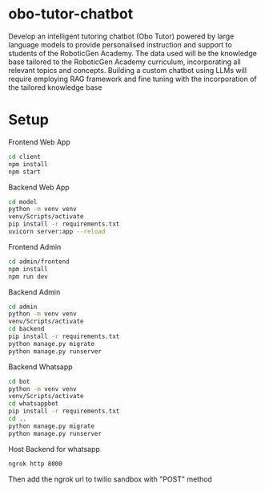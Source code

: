 # obo-tutor-chatbot

Develop an intelligent tutoring chatbot (Obo Tutor) powered by large language models to provide personalised instruction and support to students of the RoboticGen Academy. The data used will be the knowledge base tailored to the RoboticGen Academy curriculum, incorporating all relevant topics and concepts. Building a custom chatbot using LLMs will require employing RAG framework and fine tuning with the incorporation of the tailored knowledge base


# Setup

Frontend Web App
```sh
cd client
npm install
npm start
```

Backend Web App
```sh
cd model
python -m venv venv
venv/Scripts/activate
pip install -r requirements.txt
uvicorn server:app --reload
```

Frontend Admin
```sh
cd admin/frontend
npm install
npm run dev
```

Backend Admin
```sh
cd admin
python -m venv venv
venv/Scripts/activate
cd backend
pip install -r requirements.txt
python manage.py migrate
python manage.py runserver
```

Backend Whatsapp
```sh
cd bot
python -m venv venv
venv/Scripts/activate
cd whatsappbot
pip install -r requirements.txt
cd ..
python manage.py migrate
python manage.py runserver
```

Host Backend for whatsapp
```sh
ngrok http 8000
```

Then add the ngrok url to twilio sandbox with "POST" method
